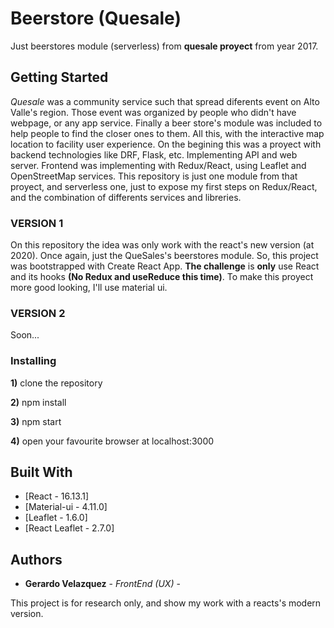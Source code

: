 # Beerstore (Quesale)

Just beerstores module (serverless) from **quesale proyect** from year 2017.

## Getting Started

*Quesale* was a community service such that spread diferents event on Alto Valle's region. Those event was organized by people who didn't have webpage, or any app service.
Finally a beer store's module was included to help people to find the closer ones to them.
All this, with the interactive map location to facility user experience.
On the begining this was a proyect with backend technologies like DRF, Flask, etc. Implementing API and web server.
Frontend was implementing with Redux/React, using Leaflet and OpenStreetMap services.
This repository is just one module from that proyect, and serverless one, just to expose my first steps on Redux/React, and the combination of differents services and libreries.

### VERSION 1
On this repository the idea was only work with the react's new version (at 2020). Once again, just the QueSales's beerstores module. So, this project was bootstrapped with Create React App. **The challenge** is **only** use React and its hooks **(No Redux and useReduce this time)**.
To make this proyect more good looking, I'll use material ui.

### VERSION 2
Soon...

### Installing

**1)** clone the repository

**2)** npm install

**3)** npm start

**4)** open your favourite browser at localhost:3000

## Built With

* [React - 16.13.1]
* [Material-ui - 4.11.0]
* [Leaflet - 1.6.0]
* [React Leaflet - 2.7.0]

## Authors

* **Gerardo Velazquez** - *FrontEnd (UX)* -

This project is for research only, and show my work with a reacts's modern version.
